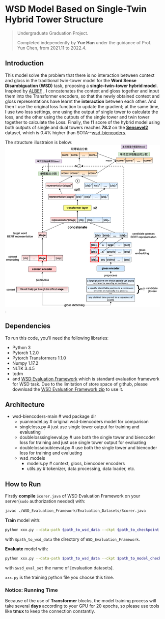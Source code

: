 # WSD Model Based on Single-Twin Hybrid Tower Structure
> Undergraduate Graduation Project.
> 
> Completed independently by **Yue Han** under the guidance of Prof. Yun Chen, from 2021.11 to 2022.4.
## Introduction

This model solve the problem that there is no interaction between context and gloss in the traditional twin-tower model for the **Word Sense Disambiguation  (WSD)** task, proposing a **single-twin-tower hybrid model**. Inspired by [ALBEF](https://arxiv.org/abs/2107.07651) , I concatenates the context and gloss together and input them into the Transformer encoders, so that the newly obtained context and gloss representations have learnt the **interaction** between each other. And then I use the original loss function to update the gradient; at the same time, I use two loss settings, one using the output of single tower to calculate the loss, and the other using the outputs of the single tower and twin tower together to calculate the Loss. Finally, the f1 score of the hybrid model using both outputs of single and dual towers reaches **78.2** on the [**Sensevel2**](http://lcl.uniroma1.it/wsdeval/evaluation-data) dataset, which is 0.4% higher than SOTA--[wsd-biencoders](https://github.com/facebookresearch/wsd-biencoders).

The structure illustraion is below:![model_structure](https://github.com/llxblhyvia/single-twin-hybrid-wsd-model/blob/main/model_structure.png).

## Dependencies

To run this code, you'll need the following libraries:

- Python 3
- Pytorch 1.2.0
- Pytorch Transformers 1.1.0
- Numpy 1.17.2
- NLTK 3.4.5
- tqdm
- and [WSD Evaluation Framework](http://lcl.uniroma1.it/wsdeval/home) which is standard evaluation framework for WSD task. Due to the limitation of store space of github, please download the [WSD Evaluation Framework.zip](http://lcl.uniroma1.it/wsdeval/home) to use it.

## Architecture

- wsd-biencoders-main            # wsd package dir
  - yuanmodel.py   # original wsd-biencoders model for comparison
  - singleloss.py   # just use single tower output for training and evaluating
  - doublelosssingleeval.py  # use both the single tower and biencoder loss for training and just use single tower output for evaluating
  - doublelossdoubleeval.py        # use both the single tower and biencoder loss for training and evaluating
  -  wsd_models
      - models.py       # context, gloss, biencoder encoders
      - utils.py        # tokenizer, data processing, data loader, etc.
## How to Run

Firstly **compile** `Scorer.java` of WSD Evaluation Framework on your server(`sudo` authorization needed) with:

```bash
javac ./WSD_Evaluation_Framework/Evaluation_Datasets/Scorer.java
```

**Train** model with:

```bash
python xxx.py --data-path $path_to_wsd_data --ckpt $path_to_checkpoint
```

with `$path_to_wsd_data` the directory  of `WSD_Evaluation_Framework`.

**Evaluate** model with:

```bash
python xxx.py --data-path $path_to_wsd_data --ckpt $path_to_model_checkpoint --eval --split $wsd_eval_set
```
with `$wsd_eval_set` the name of [evaluation datasets].

`xxx.py` is the training python file you choose this time.

### Notice: Running Time
Because of the use of **Transformer** blocks, the model training process will take several **days** according to your GPU for 20 epochs, so please use tools like **tmux** to keep the connection constantly.








